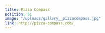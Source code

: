 ```yaml
---
title: Pizza Compass
position: 51
image: "/uploads/gallery__pizzacompass.jpg"
link: http://pizza-compass.com/
---
```


